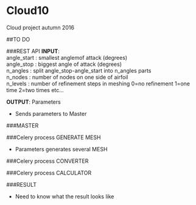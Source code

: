 # Cloud10
Cloud project autumn 2016

##TO DO 


###REST API
**INPUT**:  <br />
angle_start : smallest anglemof attack (degrees)  <br />
angle_stop  : biggest angle of attack (degrees)  <br />
n_angles    : split angle_stop-angle_start into n_angles parts  <br />
n_nodes     : number of nodes on one side of airfoil  <br />
n_levels : number of refinement steps in meshing 0=no refinement 1=one time 2=two times etc...  <br />

**OUTPUT**: Parameters  

* Sends parameters to Master

###MASTER

###Celery process GENERATE MESH 
* Parameters generates several MESH

###Celery process CONVERTER

###Celery process CALCULATOR

###RESULT
* Need to know what the result looks like

